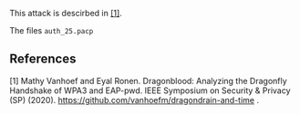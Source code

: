 This attack is descirbed in [[1]](#1).

The files `auth_25.pacp`

## References
<a id="1">[1]</a> 
Mathy Vanhoef and Eyal Ronen. 
Dragonblood: Analyzing the Dragonfly Handshake of WPA3 and EAP-pwd.
IEEE Symposium on Security & Privacy (SP) (2020).
https://github.com/vanhoefm/dragondrain-and-time .
